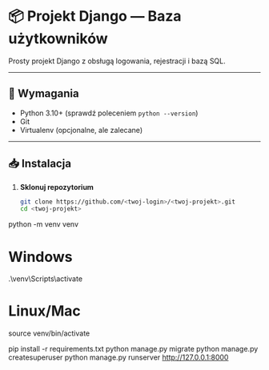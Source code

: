# 📦 Projekt Django — Baza użytkowników

Prosty projekt Django z obsługą logowania, rejestracji i bazą SQL.

---

## 🚀 Wymagania

- Python 3.10+ (sprawdź poleceniem `python --version`)
- Git
- Virtualenv (opcjonalne, ale zalecane)

---

## 📥 Instalacja

1. **Sklonuj repozytorium**
   ```bash
   git clone https://github.com/<twoj-login>/<twoj-projekt>.git
   cd <twoj-projekt>
   ```

python -m venv venv

# Windows

.\venv\Scripts\activate

# Linux/Mac

source venv/bin/activate


pip install -r requirements.txt
python manage.py migrate
python manage.py createsuperuser
python manage.py runserver
http://127.0.0.1:8000
